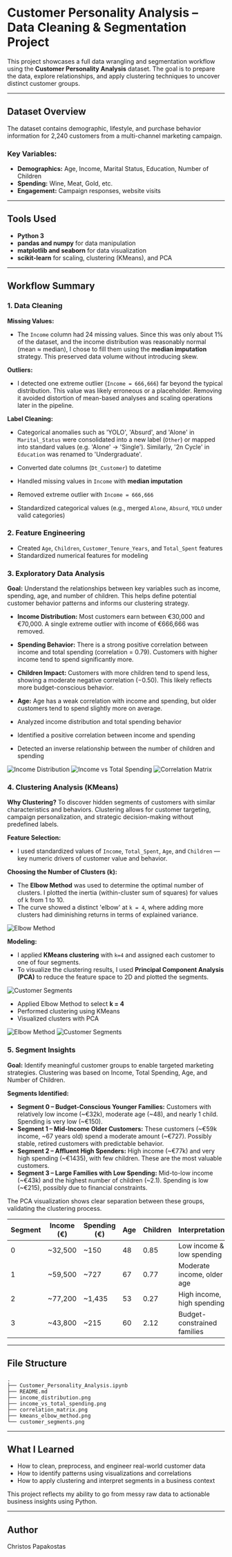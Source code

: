 
# Customer Personality Analysis – Data Cleaning & Segmentation Project

This project showcases a full data wrangling and segmentation workflow using the **Customer Personality Analysis** dataset. The goal is to prepare the data, explore relationships, and apply clustering techniques to uncover distinct customer groups.

---

## Dataset Overview

The dataset contains demographic, lifestyle, and purchase behavior information for 2,240 customers from a multi-channel marketing campaign.

### Key Variables:
- **Demographics:** Age, Income, Marital Status, Education, Number of Children
- **Spending:** Wine, Meat, Gold, etc.
- **Engagement:** Campaign responses, website visits

---

## Tools Used

- **Python 3**
- **pandas and numpy** for data manipulation
- **matplotlib and seaborn** for data visualization
- **scikit-learn** for scaling, clustering (KMeans), and PCA

---

## Workflow Summary

### 1. Data Cleaning

**Missing Values:**
- The `Income` column had 24 missing values. Since this was only about 1% of the dataset, and the income distribution was reasonably normal (mean ≈ median), I chose to fill them using the **median imputation** strategy. This preserved data volume without introducing skew.

**Outliers:**
- I detected one extreme outlier (`Income = 666,666`) far beyond the typical distribution. This value was likely erroneous or a placeholder. Removing it avoided distortion of mean-based analyses and scaling operations later in the pipeline.

**Label Cleaning:**
- Categorical anomalies such as 'YOLO', 'Absurd', and 'Alone' in `Marital_Status` were consolidated into a new label (`Other`) or mapped into standard values (e.g. 'Alone' → 'Single'). Similarly, '2n Cycle' in `Education` was renamed to 'Undergraduate'.

- Converted date columns (`Dt_Customer`) to datetime
- Handled missing values in `Income` with **median imputation**
- Removed extreme outlier with `Income = 666,666`
- Standardized categorical values (e.g., merged `Alone`, `Absurd`, `YOLO` under valid categories)

### 2. Feature Engineering

- Created `Age`, `Children`, `Customer_Tenure_Years`, and `Total_Spent` features
- Standardized numerical features for modeling

### 3. Exploratory Data Analysis

**Goal:** Understand the relationships between key variables such as income, spending, age, and number of children. This helps define potential customer behavior patterns and informs our clustering strategy.

- **Income Distribution:** Most customers earn between €30,000 and €70,000. A single extreme outlier with income of €666,666 was removed.
- **Spending Behavior:** There is a strong positive correlation between income and total spending (correlation = 0.79). Customers with higher income tend to spend significantly more.
- **Children Impact:** Customers with more children tend to spend less, showing a moderate negative correlation (−0.50). This likely reflects more budget-conscious behavior.
- **Age:** Age has a weak correlation with income and spending, but older customers tend to spend slightly more on average.


- Analyzed income distribution and total spending behavior
- Identified a positive correlation between income and spending
- Detected an inverse relationship between the number of children and spending

![Income Distribution](images/income_distribution.png)
![Income vs Total Spending](images/income_vs_total_spending.png)
![Correlation Matrix](images/correlation_matrix.png)

### 4. Clustering Analysis (KMeans)

**Why Clustering?**
To discover hidden segments of customers with similar characteristics and behaviors. Clustering allows for customer targeting, campaign personalization, and strategic decision-making without predefined labels.

**Feature Selection:**
- I used standardized values of `Income`, `Total_Spent`, `Age`, and `Children` — key numeric drivers of customer value and behavior.

**Choosing the Number of Clusters (k):**
- The **Elbow Method** was used to determine the optimal number of clusters. I plotted the inertia (within-cluster sum of squares) for values of k from 1 to 10.
- The curve showed a distinct 'elbow' at `k = 4`, where adding more clusters had diminishing returns in terms of explained variance.

![Elbow Method](images/kmeans_elbow_method.png)

**Modeling:**
- I applied **KMeans clustering** with `k=4` and assigned each customer to one of four segments.
- To visualize the clustering results, I used **Principal Component Analysis (PCA)** to reduce the feature space to 2D and plotted the segments.

![Customer Segments](images/customer_segments.png)

- Applied Elbow Method to select **k = 4**
- Performed clustering using KMeans
- Visualized clusters with PCA

![Elbow Method](images/kmeans_elbow_method.png)
![Customer Segments](images/customer_segments.png)

### 5. Segment Insights

**Goal:** Identify meaningful customer groups to enable targeted marketing strategies. Clustering was based on Income, Total Spending, Age, and Number of Children.

**Segments Identified:**
- **Segment 0 – Budget-Conscious Younger Families:** Customers with relatively low income (~€32k), moderate age (~48), and nearly 1 child. Spending is very low (~€150).
- **Segment 1 – Mid-Income Older Customers:** These customers (~€59k income, ~67 years old) spend a moderate amount (~€727). Possibly stable, retired customers with predictable behavior.
- **Segment 2 – Affluent High Spenders:** High income (~€77k) and very high spending (~€1435), with few children. These are the most valuable customers.
- **Segment 3 – Large Families with Low Spending:** Mid-to-low income (~€43k) and the highest number of children (~2.1). Spending is low (~€215), possibly due to financial constraints.

The PCA visualization shows clear separation between these groups, validating the clustering process.

| Segment | Income (€) | Spending (€) | Age | Children | Interpretation |
|---------|------------|---------------|-----|----------|----------------|
| 0       | ~32,500    | ~150          | 48  | 0.85     | Low income & low spending |
| 1       | ~59,500    | ~727          | 67  | 0.77     | Moderate income, older age |
| 2       | ~77,200    | ~1,435        | 53  | 0.27     | High income, high spending |
| 3       | ~43,800    | ~215          | 60  | 2.12     | Budget-constrained families |

---

## File Structure

```
.
├── Customer_Personality_Analysis.ipynb
├── README.md
├── income_distribution.png
├── income_vs_total_spending.png
├── correlation_matrix.png
├── kmeans_elbow_method.png
└── customer_segments.png
```

---

## What I Learned

- How to clean, preprocess, and engineer real-world customer data
- How to identify patterns using visualizations and correlations
- How to apply clustering and interpret segments in a business context

This project reflects my ability to go from messy raw data to actionable business insights using Python.

---

## Author

Christos Papakostas
